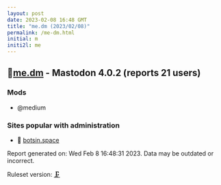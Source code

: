 ```yaml
---
layout: post
date: 2023-02-08 16:48 GMT
title: "me.dm (2023/02/08)"
permalink: /me-dm.html
initial: m
initi2l: me
---
```


## 🐘[me.dm](https://me.dm) - Mastodon 4.0.2 (reports 21 users)

### Mods
 * @medium

### Sites popular with administration

* 🐘 [botsin.space](/botsin-space.html)

Report generated on: Wed Feb  8 16:48:31 2023. Data may be outdated or incorrect.

Ruleset version: [🗜](/version-clamp)
